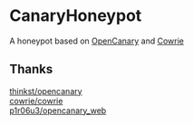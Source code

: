 # CanaryHoneypot
A honeypot based on [OpenCanary](https://github.com/thinkst/opencanary) and [Cowrie](https://github.com/cowrie/cowrie)
## Thanks
[thinkst/opencanary](https://github.com/thinkst/opencanary)  
[cowrie/cowrie](https://github.com/cowrie/cowrie)  
[p1r06u3/opencanary_web](https://github.com/p1r06u3/opencanary_web)
